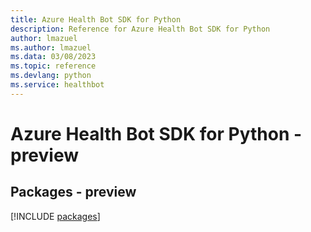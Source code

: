 ```yaml
---
title: Azure Health Bot SDK for Python
description: Reference for Azure Health Bot SDK for Python
author: lmazuel
ms.author: lmazuel
ms.data: 03/08/2023
ms.topic: reference
ms.devlang: python
ms.service: healthbot
---
```

# Azure Health Bot SDK for Python - preview
## Packages - preview
[!INCLUDE [packages](health-bot-index.md)]